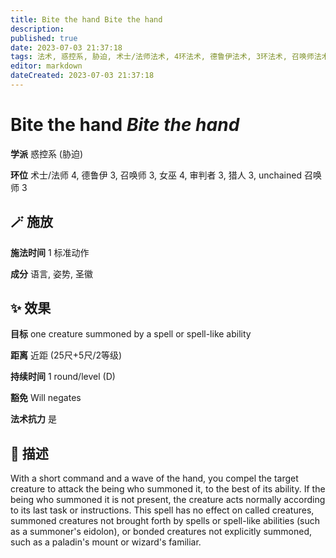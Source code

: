 ```yaml
---
title: Bite the hand Bite the hand
description: 
published: true
date: 2023-07-03 21:37:18
tags: 法术, 惑控系, 胁迫, 术士/法师法术, 4环法术, 德鲁伊法术, 3环法术, 召唤师法术, 女巫法术, 审判者法术, 猎人法术, unchained 召唤师法术
editor: markdown
dateCreated: 2023-07-03 21:37:18
---
```


# **Bite the hand** *Bite the hand*

**学派** 惑控系 (胁迫) 

**环位** 术士/法师 4, 德鲁伊 3, 召唤师 3, 女巫 4, 审判者 3, 猎人 3, unchained 召唤师 3

## 🪄 施放

**施法时间** 1 标准动作

**成分** 语言, 姿势, 圣徽

## ✨ 效果 

**目标** one creature summoned by a spell or spell-like ability 

**距离** 近距 (25尺+5尺/2等级)  

**持续时间** 1 round/level (D) 

**豁免** Will negates

**法术抗力** 是

## 📖 描述

With a short command and a wave of the hand, you compel the target creature to attack the being who summoned it, to the best of its ability. If the being who summoned it is not present, the creature acts normally according to its last task or instructions. This spell has no effect on called creatures, summoned creatures not brought forth by spells or spell-like abilities (such as a summoner's eidolon), or bonded creatures not explicitly summoned, such as a paladin's mount or wizard's familiar.
    